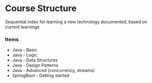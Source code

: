 # Course Structure

Sequential index for learning a new technology documented, based on current learnings

### Items

* Java - Basic
* Java - Logic
* Java - Data Structures
* Java - Design Patterns
* Java - Advanced \(concurrency, streams\)
* SpringBoot - Getting started



